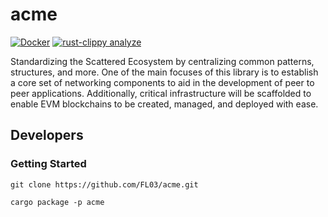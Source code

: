 # acme

[![Docker](https://github.com/FL03/acme/actions/workflows/docker.yml/badge.svg)](https://github.com/FL03/acme/actions/workflows/docker.yml)
[![rust-clippy analyze](https://github.com/FL03/acme/actions/workflows/rust-clippy.yml/badge.svg)](https://github.com/FL03/acme/actions/workflows/rust-clippy.yml)

Standardizing the Scattered Ecosystem by centralizing common patterns, structures, and more. One of the main focuses of
this library is to establish a core set of networking components to aid in the development of peer to peer applications.
Additionally, critical infrastructure will be scaffolded to enable EVM blockchains to be created, managed, and deployed
with ease.

## Developers

### Getting Started

    git clone https://github.com/FL03/acme.git

    cargo package -p acme
    